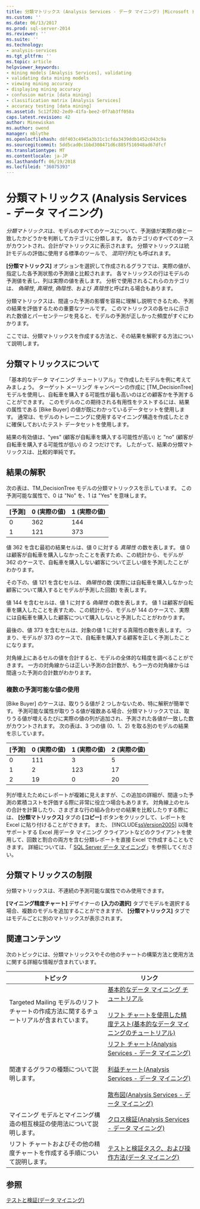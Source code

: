 ```yaml
---
title: 分類マトリックス (Analysis Services - データ マイニング) |Microsoft ドキュメント
ms.custom: ''
ms.date: 06/13/2017
ms.prod: sql-server-2014
ms.reviewer: ''
ms.suite: ''
ms.technology:
- analysis-services
ms.tgt_pltfrm: ''
ms.topic: article
helpviewer_keywords:
- mining models [Analysis Services], validating
- validating data mining models
- viewing mining accuracy
- displaying mining accuracy
- confusion matrix [data mining]
- classification matrix [Analysis Services]
- accuracy testing [data mining]
ms.assetid: 5c12f202-2ed9-41fa-bee2-0f7ab3ff058a
caps.latest.revision: 42
author: Minewiskan
ms.author: owend
manager: mblythe
ms.openlocfilehash: d8f403c4945a3b31c1cfda3439ddb1452c043c9a
ms.sourcegitcommit: 5dd5cad0c1bbd308471d6c885f516948ad67dfcf
ms.translationtype: MT
ms.contentlocale: ja-JP
ms.lasthandoff: 06/19/2018
ms.locfileid: "36075393"
---
```

# <a name="classification-matrix-analysis-services---data-mining"></a>分類マトリックス (Analysis Services - データ マイニング)
  *分類マトリックス*は、モデルのすべてのケースについて、予測値が実際の値と一致したかどうかを判断してカテゴリに分類します。 各カテゴリのすべてのケースがカウントされ、合計がマトリックスに表示されます。 分類マトリックスは統計モデルの評価に使用する標準のツールで、 *混同行列*とも呼ばれます。  
  
 **[分類マトリックス]** オプションを選択して作成されるグラフでは、実際の値が、指定した各予測状態の予測値と比較されます。 各マトリックスの行はモデルの予測値を表し、列は実際の値を表します。 分析で使用されるこれらのカテゴリは、 *偽陽性*, *真陽性*, *偽陰性*、および *真陰性*と呼ばれる場合もあります。  
  
 分類マトリックスは、間違った予測の影響を容易に理解し説明できるため、予測の結果を評価するための重要なツールです。 このマトリックスの各セルに示された数値とパーセンテージを見ると、モデルの予測が正しかった頻度がすぐにわかります。  
  
 ここでは、分類マトリックスを作成する方法と、その結果を解釈する方法について説明します。  
  
## <a name="understanding-the-classification-matrix"></a>分類マトリックスについて  
 「基本的なデータ マイニング チュートリアル」で作成したモデルを例に考えてみましょう。 ターゲット メーリング キャンペーンの作成に [TM_DecisionTree] モデルを使用し、自転車を購入する可能性が最も高いのはどの顧客かを予測することができます。 このモデルのこの期待される有用性をテストするには、結果の属性である [Bike Buyer] の値が既にわかっているデータセットを使用します。 通常は、モデルのトレーニングに使用するマイニング構造を作成したときに確保しておいたテスト データセットを使用します。  
  
 結果の有効値は、"yes" (顧客が自転車を購入する可能性が高い) と "no" (顧客が自転車を購入する可能性が低い) の 2 つだけです。 したがって、結果の分類マトリックスは、比較的単純です。  
  
## <a name="interpreting-the-results"></a>結果の解釈  
 次の表は、TM_DecisionTree モデルの分類マトリックスを示しています。 この予測可能な属性で、0 は "No" を、1 は "Yes" を意味します。  
  
|[予測]|0 (実際の値)|1 (実際の値)|  
|---------------|------------------|------------------|  
|0|362|144|  
|1|121|373|  
  
 値 362 を含む最初の結果セルは、値 0 に対する *真陽性* の数を表します。 値 0 は顧客が自転車を購入しなかったことを表すため、この統計から、モデルが 362 のケースで、自転車を購入しない顧客について正しい値を予測したことがわかります。  
  
 その下の、値 121 を含むセルは、 *偽陽性*の数 (実際には自転車を購入しなかった顧客について購入するとモデルが予測した回数) を表します。  
  
 値 144 を含むセルは、値 1 に対する *偽陽性* の数を表します。 値 1 は顧客が自転車を購入したことを表すため、この統計から、モデルが 144 のケースで、実際には自転車を購入した顧客について購入しないと予測したことがわかります。  
  
 最後の、値 373 を含むセルは、対象の値 1 に対する真陽性の数を表します。 つまり、モデルが 373 のケースで、自転車を購入する顧客を正しく予測したことになります。  
  
 対角線上にあるセルの値を合計すると、モデルの全体的な精度を調べることができます。 一方の対角線からは正しい予測の合計数が、もう一方の対角線からは間違った予測の合計数がわかります。  
  
### <a name="using-multiple-predictable-values"></a>複数の予測可能な値の使用  
 [Bike Buyer] のケースは、取りうる値が 2 つしかないため、特に解釈が簡単です。 予測可能な属性が取りうる値が複数ある場合、分類マトリックスでは、取りうる値が増えるたびに実際の値の列が追加され、予測された各値が一致した数がカウントされます。 次の表は、3 つの値 (0、1、2) を取る別のモデルの結果を示しています。  
  
|[予測]|0 (実際の値)|1 (実際の値)|2 (実際の値)|  
|---------------|------------------|------------------|------------------|  
|0|111|3|5|  
|1|2|123|17|  
|2|19|0|20|  
  
 列が増えたためにレポートが複雑に見えますが、この追加の詳細が、間違った予測の累積コストを評価する際に非常に役立つ場合もあります。 対角線上のセルの合計を計算したり、さまざまな行の組み合わせの結果を比較したりする際には、 **[分類マトリックス]** タブの **[コピー]** ボタンをクリックして、レポートを Excel に貼り付けることができます。 また、 [!INCLUDE[ssVersion2005](../../includes/ssversion2005-md.md)] 以降をサポートする Excel 用データ マイニング クライアントなどのクライアントを使用して、回数と割合の両方を含む分類レポートを直接 Excel で作成することもできます。 詳細については、「 [SQL Server データ マイニング](http://go.microsoft.com/fwlink/?LinkID=77733)」を参照してください。  
  
## <a name="restrictions-on-the-classification-matrix"></a>分類マトリックスの制限  
 分類マトリックスは、不連続の予測可能な属性でのみ使用できます。  
  
 **[マイニング精度チャート]** デザイナーの **[入力の選択]** タブでモデルを選択する場合、複数のモデルを追加することができますが、 **[分類マトリックス]** タブではモデルごとに別のマトリックスが表示されます。  
  
## <a name="related-content"></a>関連コンテンツ  
 次のトピックには、分類マトリックスやその他のチャートの構築方法と使用方法に関する詳細な情報が含まれています。  
  
|トピック|リンク|  
|------------|-----------|  
|Targeted Mailing モデルのリフト チャートの作成方法に関するチュートリアルが含まれています。|[基本的なデータ マイニング チュートリアル](../../tutorials/basic-data-mining-tutorial.md)<br /><br /> [リフト チャートを使用した精度テスト&#40;基本的なデータ マイニングのチュートリアル&#41;](../../tutorials/testing-accuracy-with-lift-charts-basic-data-mining-tutorial.md)|  
|関連するグラフの種類について説明します。|[リフト チャート&#40;Analysis Services - データ マイニング&#41;](lift-chart-analysis-services-data-mining.md)<br /><br /> [利益チャート&#40;Analysis Services - データ マイニング&#41;](profit-chart-analysis-services-data-mining.md)<br /><br /> [散布図&#40;Analysis Services - データ マイニング&#41;](scatter-plot-analysis-services-data-mining.md)|  
|マイニング モデルとマイニング構造の相互検証の使用法について説明します。|[クロス検証&#40;Analysis Services - データ マイニング&#41;](cross-validation-analysis-services-data-mining.md)|  
|リフト チャートおよびその他の精度チャートを作成する手順について説明します。|[テストと検証タスク、および操作方法&#40;データ マイニング&#41;](testing-and-validation-tasks-and-how-tos-data-mining.md)|  
  
## <a name="see-also"></a>参照  
 [テストと検証&#40;データ マイニング&#41;](testing-and-validation-data-mining.md)  
  
  